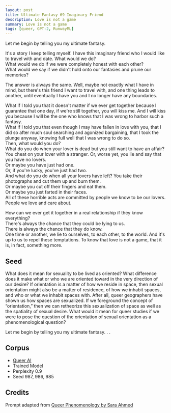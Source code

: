```yaml
---
layout: post
title: Ultimate Fantasy 69 Imaginary Friend
description: Love is not a game
summary: Love is not a game
tags: [queer, GPT-2, RunwayML]
---
```


Let me begin by telling you my ultimate fantasy.

It's a story I keep telling myself. I have this imaginary friend who I would like to travel with and date. What would we do?<br/>
What would we do if we were completely honest with each other?<br/>
What would we say if we didn't hold onto our fantasies and prune our memories?

The answer is always the same. Well, maybe not exactly what I have in mind, but there's this friend I want to travel with, and one thing leads to another, until eventually I have you and I no longer have any boundaries.

What if I told you that it doesn't matter if we ever get together because I guarantee that one day, if we're still together, you will kiss me. And I will kiss you because I will be the one who knows that I was wrong to harbor such a fantasy.<br/>
What if I told you that even though I may have fallen in love with you, that I did so after much soul searching and agonized bargaining, that I took the plunge anyway, knowing full well that I was wrong to do so.<br/>
Then, what would you do?<br/>
What do you do when your lover is dead but you still want to have an affair? You cheat on your lover with a stranger. Or, worse yet, you lie and say that you have no lovers.<br/>
Or maybe you have just had one.<br/>
Or, if you're lucky, you've just had two.<br/>
And what do you do when all your lovers have left? You take their photographs and cut them up and burn them.<br/>
Or maybe you cut off their fingers and eat them.<br/>
Or maybe you just farted in their faces.<br/>
All of these horrible acts are committed by people we know to be our lovers. People we love and care about.

How can we ever get it together in a real relationship if they know everything?<br/>
There's always the chance that they could be lying to us.<br/>
There is always the chance that they do know.<br/>
One time or another, we lie to ourselves, to each other, to the world. And it's up to us to repel these temptations. To know that love is not a game, that it is, in fact, something more.


## Seed

What does it mean for sexuality to be lived as oriented? What difference does it make what or who we are oriented toward in the very direction of our desire? If orientation is a matter of how we reside in space, then sexual orientation might also be a matter of residence, of how we inhabit spaces, and who or what we inhabit spaces with. After all, queer geographers have shown us how spaces are sexualized. If we foreground the concept of “orientation,” then we can retheorize this sexualization of space as well as the spatiality of sexual desire. What would it mean for queer studies if we were to pose the question of the orientation of sexual orientation as a phenomenological question?

Let me begin by telling you my ultimate fantasy. . .

## Corpus

- [Queer AI](/queerai)
- Trained Model
- Perplexity 0.9
- Seed 987, 986, 985

## Credits

Prompt adapted from [Queer Phenomenology by Sara Ahmed](https://www.dukeupress.edu/queer-phenomenology)
